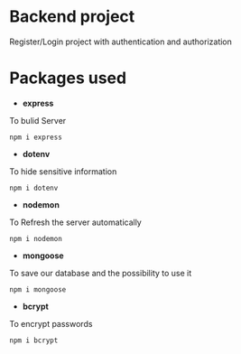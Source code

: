 # Backend project
Register/Login project with authentication and authorization

# Packages used 

* **express**

To bulid Server
``` 
npm i express
```
* **dotenv**

To hide sensitive information
``` 
npm i dotenv
```

* **nodemon**

To Refresh the server automatically
``` 
npm i nodemon
```

* **mongoose**

To save our database and the possibility to use it

``` 
npm i mongoose
```




* **bcrypt**

To encrypt passwords

``` 
npm i bcrypt
```
